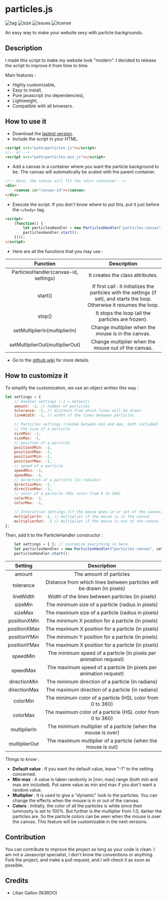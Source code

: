 # particles.js
![tag](https://img.shields.io/github/tag/n3roo/nero-engine.svg)
![size](https://img.shields.io/github/size/:user/:repo/:path.svg)
![issues](https://img.shields.io/github/issues/n3roo/nero-engine.svg)
![license](https://img.shields.io/github/license/n3roo/nero-engine.svg)

An easy way to make your website sexy with particle backgrounds.

## Description

I made this script to make my website look "modern". I decided to release the script to improve it from time to time.

Main features :
- Highly customizable,
- Easy to install,
- Pure javascript (no dependencies),
- Lightweight,
- Compatible with all browsers.

## How to use it

- Download the [lastest version](https://github.com/N3ROO/particles.js).
- Include the script in your HTML.
```html
<script src="path/particles.js"></script>
<!-- or -->
<script src="path/particles.min.js"></script>
```

- Add a canvas in a container where you want the particle background to be. The canvas will automatically be scaled with the parent container.
```html
<!-- Here, the canvas will fit the <div> container -->
<div>
    <canvas id="canvas-id"></canvas>
</div>
```

- Execute the script. If you don't know where to put this, put it just before the `</body>` tag.
```html
<script>
    (function() {
        let particlesHandler = new ParticlesHandler("particles-canvas");
        particlesHandler.start();
    })();
</script>
```

- Here are all the functions that you may use :

**Function**|**Description**
:-----:|:-----:
ParticlesHandler(canvas-id, settings)|It creates the class attributes.
start()|If first call : it initializes the particles with the settings (if set), and starts the loop. Otherwise it resumes the loop.
stop()|It stops the loop (all the particles are frozen).
setMultiplierIn(multiplierIn)|Change multiplier when the mouse is in the canvas.
setMultiplierOut(multiplierOut)|Change multiplier when the mouse out of the canvas.

- Go to the [github wiki](https://github.com/N3ROO/particles.js/wiki) for more details.

## How to customize it

To simplify the customization, we use an object written this way :

```javascript
let settings = {
    // Handler settings (-1 = default)
    amount: -1, // number of particles
    tolerance: -1, // distance from which lines will be drawn
    lineWidth: -1, // width of the lines between particles

    // Particles settings (random between min and max, both included)
    // the size of a particle
    sizeMin: -1,
    sizeMax: -1,
    // position of a particle
    positionXMin: -1,
    positionXMax: -1,
    positionYMin: -1,
    positionYMax: -1,
    // speed of a particle
    speedMin: -1,
    speedMax: -1, 
    // direction of a particle (in radians)
    directionMin: -1,
    directionMax: -1,
    // color of a particle (HSL color from 0 to 360)
    colorMin: -1,
    colorMax: -1,

    // Interaction settings (if the mouse goes in or out of the canvas)
    multiplierIn: -1, // multiplier if the mouse is in the canvas
    multiplierOut: -1 // multiplier if the mouse is out of the canvas
};
```

Then, add it to the ParticleHandler constructor :
```javascript
    let settings = { }; // customize everything in here
    let particlesHandler = new ParticlesHandler("particles-canvas", settings);
    particlesHandler.start();
```

**Setting**|**Description**
:-----:|:-----:
amount|The amount of particles
tolerance|Distance from which lines between particles will be drawn (in pixels)
lineWidth|Width of the lines between particles (in pixels)
sizeMin|The minimum size of a particle (radius in pixels)
sizeMax|The maximum size of a particle (radius in pixels)
positionXMin|The minimum X position for a particle (in pixels)
positionXMax|The maximum X position for a particle (in pixels)
positionYMin|The minimum Y position for a particle (in pixels)
positionYMax|The maximum X position for a particle (in pixels)
speedMin|The minimum speed of a particle (in pixels per animation request)
speedMax|The maximum speed of a particle (in pixels per animation request)
directionMin|The minimum direction of a particle (in radians)
directionMax|The maximum direction of a particle (in radians)
colorMin|The minimum color of a particle (HSL color from 0 to 360)
colorMax|The maximum color of a particle (HSL color from 0 to 360)
multiplierIn|The minimum multiplier of a particle (when the mouse is over)
multiplierOut|The maximum multiplier of a particle (when the mouse is out)

Things to know :
- **Default value** : If you want the default value, leave "-1" to the setting concerned.
- **Min max** : A value is taken randomly in [min; max] range (both min and max are included). Put same value as min and max if you don't want a random value.
- **Multiplier** : It is used to give a "dynamic" look to the particles. You can change the effects when the mouse is in or out of the canvas.
- **Colors** : Initially, the color of all the particles is white since their luminosity is set to 100%. But further is the multiplier from 1.0, darker the particles are. So the particle colors can be seen when the mouse is over the canvas. This feature will be customizable in the next versions.

## Contribution

You can contribute to improve the project as long as your code is clean. I am not a Javascript specialist, I don't know the conventions or anything. Fork the project, and make a pull request, and I will check it as soon as possible.

## Credits

- Lilian Gallon (N3ROO)
